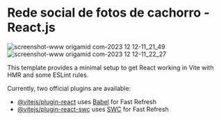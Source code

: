 # Rede social de fotos de cachorro - React.js


![screenshot-www origamid com-2023 12 12-11_21_49](https://github.com/alequissandrara/Dogs/assets/70325643/ceea66f1-7398-4a20-afd1-4565db5f4673)
![screenshot-www origamid com-2023 12 12-11_22_27](https://github.com/alequissandrara/Dogs/assets/70325643/13151bf7-7040-4508-a2aa-8babbe7f181a)

This template provides a minimal setup to get React working in Vite with HMR and some ESLint rules.

Currently, two official plugins are available:

- [@vitejs/plugin-react](https://github.com/vitejs/vite-plugin-react/blob/main/packages/plugin-react/README.md) uses [Babel](https://babeljs.io/) for Fast Refresh
- [@vitejs/plugin-react-swc](https://github.com/vitejs/vite-plugin-react-swc) uses [SWC](https://swc.rs/) for Fast Refresh
